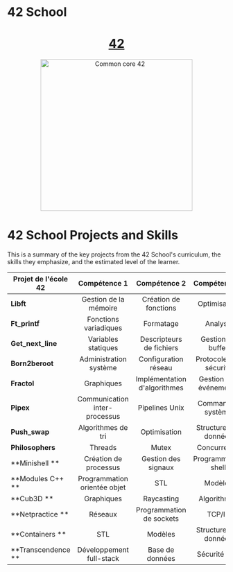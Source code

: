 # 42 School

<h1 align="center">
	<a href="https://42.fr/en/homepage/"> 42</a>
</h1>

<p align="center">
  <img src="https://42perpignan.fr/wp-content/uploads/2022/05/42-Perpignan-white500x170.png" alt="Common core 42" width="350"/>
</p>

# 42 School Projects and Skills

This is a summary of the key projects from the 42 School's curriculum, the skills they emphasize, and the estimated level of the learner.

| Projet de l'école 42 | Compétence 1 | Compétence 2 | Compétence 3 | Niveau | Note |
| --- | :---: | :---: | :---: | :---: | --- |
| **Libft** | Gestion de la mémoire | Création de fonctions | Optimisation | Débutant | 125 |
| **Ft_printf** | Fonctions variadiques | Formatage | Analyse | Débutant | 100 |
| **Get_next_line** | Variables statiques | Descripteurs de fichiers | Gestion du buffer | Débutant | 125 |
| **Born2beroot** | Administration système | Configuration réseau | Protocoles de sécurité | Débutant | 110 |
| **Fractol** | Graphiques | Implémentation d'algorithmes | Gestion des événements | Intermédiaire | 125 |
| **Pipex** | Communication inter-processus | Pipelines Unix | Commandes système | Intermédiaire | 125 |
| **Push_swap** | Algorithmes de tri | Optimisation | Structures de données | Intermédiaire |  |
| **Philosophers** | Threads | Mutex | Concurrence | Intermédiaire |  |
| **Minishell ** | Création de processus | Gestion des signaux | Programmation shell | Intermédiaire |  |
| **Modules C++ ** | Programmation orientée objet | STL | Modèles | Senior |  |
| **Cub3D ** | Graphiques | Raycasting | Algorithmes | Senior |  |
| **Netpractice ** | Réseaux | Programmation de sockets | TCP/IP | Senior |  |
| **Containers ** | STL | Modèles | Structures de données | Senior |  |
| **Transcendence ** | Développement full-stack | Base de données | Sécurité web | Senior |  |
